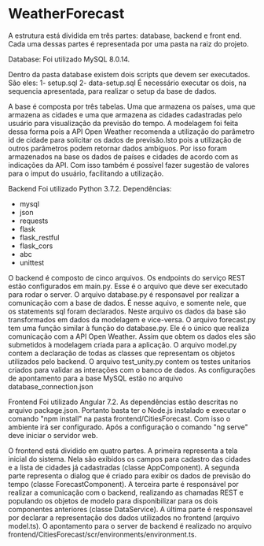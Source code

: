 # WeatherForecast

A estrutura está dividida em três partes: database, backend e front end. 
Cada uma dessas partes é representada por uma pasta na raiz do projeto.

Database:
Foi utilizado MySQL 8.0.14.

Dentro da pasta database existem dois scripts que devem ser executados. São eles:
1- setup.sql
2- data-setup.sql
É necessário executar os dois, na sequencia apresentada, para realizar o setup da base de dados.

A base é composta por três tabelas. Uma que armazena os países, uma que armazena as cidades e uma que armazena as cidades cadastradas pelo usuário para visualização da previsão do tempo.
A modelagem foi feita dessa forma pois a API Open Weather recomenda a utilização do parâmetro id de cidade para solicitar os dados de previsão.Isto pois a utilização de outros parâmetros podem retornar dados ambíguos. Por isso foram armazenados na base os dados de países e cidades de acordo com as indicações da API.
Com isso também é possível fazer sugestão de valores para o imput do usuário, facilitando a utilização.

Backend
Foi utilizado Python 3.7.2.
Dependências:
- mysql
- json
- requests
- flask
- flask_restful
- flask_cors
- abc
- unittest

O backend é composto de cinco arquivos.
Os endpoints do serviço REST estão configurados em main.py. Esse é o arquivo que deve ser executado para rodar o server.
O arquivo database.py é responsavel por realizar a comunicação com a base de dados. É nesse aquivo, e somente nele, que os statements sql foram declarados. Neste arquivo os dados da base são transformados em dados da modelagem e vice-versa.
O arquivo forecast.py tem uma função similar à função do database.py. Ele é o único que realiza comunicação com a API Open Weather. Assim que obtem os dados eles são submetidos à modelagem criada para a aplicação.
O arquivo model.py contem a declaração de todas as classes que representam os objetos utilizados pelo backend.
O arquivo test_unity.py contem os testes unitarios criados para validar as interações com o banco de dados.
As configurações de apontamento para a base MySQL estão no arquivo database_connection.json

Frontend
Foi utilizado Angular 7.2.
As dependências estão descritas no arquivo package.json. Portanto basta ter o Node.js instalado e executar o comando "npm install" na pasta frontend/CitiesForecast. Com isso o ambiente irá ser configurado. Após a configuração o comando "ng serve" deve iniciar o servidor web.

O frontend está dividido em quatro partes.
A primeira representa a tela inicial do sistema. Nela são exibidos os campos para cadastro das cidades e a lista de cidades já cadastradas (classe AppComponent).
A segunda parte representa o dialog que é criado para exibir os dados de previsão do tempo (classe ForecastComponent).
A terceira parte é responsável por realizar a comunicação com o backend, realizando as chamadas REST e populando os objetos de modelo para disponibilizar para os dois componentes anteriores (classe DataService).
A última parte é responsavel por declarar a representação dos dados utilizados no frontend (arquivo model.ts). 
O apontamento para o server de backend é realizado no arquivo frontend/CitiesForecast/scr/environments/environment.ts.
